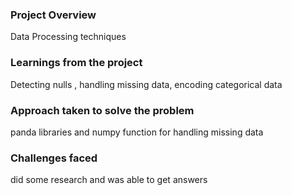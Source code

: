 ### Project Overview

 Data Processing techniques


### Learnings from the project

 Detecting nulls ,  handling missing data, encoding categorical data


### Approach taken to solve the problem

 panda libraries and numpy function for handling missing data


### Challenges faced

 did some research and was able to get answers


